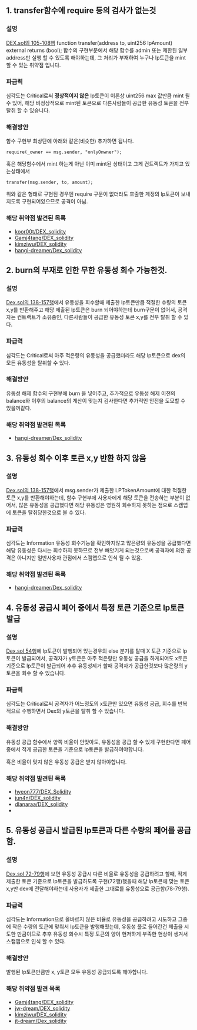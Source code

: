 ## 1. transfer함수에 require 등의 검사가 없는것

### 설명
[DEX.sol의 105-108행](https://github.com/koor00t/DEX_solidity/blob/431117c3ead6170dfb8c0d4dce4819ce4d25c113/src/Dex.sol#L105-L108)
function transfer(address to, uint256 lpAmount) external returns (bool); 함수의 구현부분에서 해당 함수를 admin 또는 제한된 일부 address만 실행 할 수 있도록 해야하는데, 그 처리가 부재하여 누구나 lp토큰을 mint 할 수 있는 취약점 입니다.

### 파급력
심각도는 Critical로써 **정상적이지 않은** lp토큰이 이론상 uint256 max 값만큼 mint 될 수 있어, 해당 비정상적으로 mint된 토큰으로 다른사람들이 공급한 유동성 토큰을 전부 탈취 할 수 있습니다.

### 해결방안
함수 구현부 최상단에 아래와 같은(비슷한) 추가하면 됩니다.

```
require(_owner == msg.sender, "onlyOnwner");
```

혹은 해당함수에서 mint 하는게 아닌 이미 mint된 상태이고 그게 컨트랙트가 가지고 있는상태에서

```
transfer(msg.sender, to, amount);
```

위와 같은 형태로 구현된 경우엔 require 구문이 없더라도 호출한 계정의 lp토큰이 보내지도록 구현되어있으므로 공격이 아님.

### 해당 취약점 발견된 목록
* [koor00t/DEX_solidity](https://github.com/koor00t/DEX_solidity/blob/431117c3ead6170dfb8c0d4dce4819ce4d25c113/src/Dex.sol#L105-L108)
* [Gamj4tang/DEX_solidity](https://github.com/Gamj4tang/DEX_solidity/blob/869b700f6d3bfcc259095831030df0b5aad3f322/src/Dex.sol#L172-L175)
* [kimziwu/DEX_solidity](https://github.com/kimziwu/DEX_solidity/blob/49c002dec844ced9bdae62d5a01c0d641899e211/src/Dex.sol#L162-L165)
* [hangi-dreamer/Dex_solidity](https://github.com/hangi-dreamer/Dex_solidity/blob/89a39ccd2d03346ae6ad8bfc1a35cf7a478f0593/src/Dex.sol#L159-L166)


## 2. burn의 부재로 인한 무한 유동성 회수 가능한것.

### 설명
[Dex.sol의 138-157행](https://github.com/hangi-dreamer/Dex_solidity/blob/89a39ccd2d03346ae6ad8bfc1a35cf7a478f0593/src/Dex.sol#L138-L157)에서 유동성을 회수할때 제출한 lp토큰만큼 적절한 수량의 토큰 x,y를 반환해주고 해당 제출된 lp토큰은 burn 되어야하는데 burn구문이 없어서, 공격자는 컨트랙트가 소유중인, 다른사람들이 공급한 유동성 토큰 x,y를 전부 탈취 할 수 있다.

### 파급력
심각도는 Critical로써 아주 적은량의 유동성을 공급했더라도 해당 lp토큰으로 dex의 모든 유동성을 탈취할 수 있다.

### 해결방안
유동성 해제 함수의 구현부에 burn 을 넣어주고, 추가적으로 유동성 해제 이전의 balance와 이후의 balance의 계산이 맞는지 검사한다면 추가적인 안전을 도모할 수 있을꺼같다.

### 해당 취약점 발견된 목록
* [hangi-dreamer/Dex_solidity](https://github.com/hangi-dreamer/Dex_solidity/blob/89a39ccd2d03346ae6ad8bfc1a35cf7a478f0593/src/Dex.sol#L138-L157)

## 3. 유동성 회수 이후 토큰 x,y 반환 하지 않음

### 설명
[Dex.sol의 138-157행](https://github.com/hangi-dreamer/Dex_solidity/blob/89a39ccd2d03346ae6ad8bfc1a35cf7a478f0593/src/Dex.sol#L138-L157)에서 msg.sender가 제출한 LPTokenAmount에 대한 적절한 토큰 x,y를 반환해야하는데, 함수 구현부에 사용자에게 해당 토큰을 전송하는 부분이 없어서, 많은 유동성을 공급했다면 해당 유동성은 영원히 회수하지 못하는 점으로 스캠앱에 토큰을 탈취당한것으로 볼 수 있다.

### 파급력
심각도는 Information 유동성 회수기능을 확인하지않고 많은량의 유동성을 공급했다면 해당 유동성은 다시는 회수하지 못하므로 전부 빼앗기게 되는것으로써 공격자에 의한 공격은 아니지만 일반사용자 관점에서 스캠앱으로 인식 될 수 있음.

### 해당 취약점 발견된 목록
* [hangi-dreamer/Dex_solidity](https://github.com/hangi-dreamer/Dex_solidity/blob/89a39ccd2d03346ae6ad8bfc1a35cf7a478f0593/src/Dex.sol#L138-L157)

## 4. 유동성 공급시 페어 중에서 특정 토큰 기준으로 lp토큰 발급

### 설명
[Dex.sol 54행](https://github.com/hyeon777/DEX_Solidity/blob/2ae38134e37923d5331fd1bae046dbabf0a83d2d/src/Dex.sol#L54)에 lp토큰이 발행되어 있는경우의 else 분기를 탈때 X 토큰 기준으로 lp 토큰이 발급되어서, 공격자가 y토큰은 아주 적은량만 유동성 공급을 하게되어도 x토큰 기준으로 lp토큰이 발급되어 추후 유동성제거 할때 공격자가 공급한것보다 많은량의 y토큰을 회수 할 수 있습니다.

### 파급력
심각도는 Critical로써 공격자가 어느정도의 x토큰만 있으면 유동성 공급, 회수를 반복적으로 수행하면서 Dex의 y토큰을 탈취 할 수 있습니다.

### 해결방안
유동성 공급 함수에서 양쪽 비율이 안맞아도, 유동성을 공급 할 수 있게 구현한다면 페어중에서 적게 공급한 토큰을 기준으로 lp토큰을 발급하여야합니다.

혹은 비율이 맞지 않은 유동성 공급은 받지 않아야합니다.

### 해당 취약점 발견된 목록
* [hyeon777/DEX_Solidity](https://github.com/hyeon777/DEX_Solidity/blob/2ae38134e37923d5331fd1bae046dbabf0a83d2d/src/Dex.sol#L54)
* [jun4n/DEX_solidity](https://github.com/jun4n/DEX_solidity/blob/08dc46f0f3b54633bef050802f8faa7ee0ef45dd/src/Dex.sol#L66)
* [dlanaraa/DEX_solidity](https://github.com/dlanaraa/DEX_solidity/blob/766dc1dca3cc92362959044d9555800fca5c153e/src/dex.sol#L92)
*

## 5. 유동성 공급시 발급된 lp토큰과 다른 수량의 페어를 공급함.

### 설명
[Dex.sol 72-79행](https://github.com/Gamj4tang/DEX_solidity/blob/869b700f6d3bfcc259095831030df0b5aad3f322/src/Dex.sol#L72-L79)에 보면 유동성 공급시 다른 비율로 유동성을 공급하려고 할때, 적게 제출한 토큰 기준으로 lp토큰을 발급하도록 구현(72행)했을때 해당 lp토큰에 맞는 토큰 x,y만 dex에 전달해야하는데 사용자가 제출한 그대로를 유동성으로 공급함(78-79행).

### 파급력
심각도는 Information으로 올바르지 않은 비율로 유동성을 공급하려고 시도하고 그중에 작은 수량의 토큰에 맞춰서 lp토큰을 발행해줬는데, 유동성 풀로 들어간건 제출을 시도한 만큼이므로 추후 유동성 회수시 특정 토큰의 양이 현저하게 부족한 현상이 생겨서 스캠앱으로 인식 할 수 있다.

### 해결방안
발행된 lp토큰만큼만 x, y토큰 모두 유동성 공급되도록 해야합니다.

### 해당 취약점 발견 목록
* [Gamj4tang/DEX_solidity](https://github.com/Gamj4tang/DEX_solidity/blob/869b700f6d3bfcc259095831030df0b5aad3f322/src/Dex.sol#L72-L79)
* [jw-dream/DEX_solidity](https://github.com/jw-dream/DEX_solidity/blob/1af89959aa9c624e7da651a3a752d1627fff7f9e/Dex_solidity/src/Dex.sol#L62-L67)
* [kimziwu/DEX_solidity](https://github.com/kimziwu/DEX_solidity/blob/49c002dec844ced9bdae62d5a01c0d641899e211/src/Dex.sol#L116-L125)
* [jt-dream/Dex_solidity](https://github.com/jt-dream/Dex_solidity/blob/a08ea83a3335588d868bcf01114de3a57cb0cada/src/Dex.sol#L40-L48)
